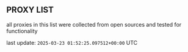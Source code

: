 ## PROXY LIST

all proxies in this list were collected from open sources and tested for functionality

last update: `2025-03-23 01:52:25.097512+00:00` UTC